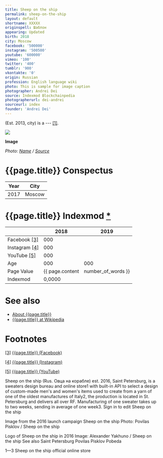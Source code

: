 ```yaml
---
title: Sheep on the ship
permalink: sheep-on-the-ship
layout: default
shortname: XXXXX
originspell: Шаблон
appearing: Updated
birth: 2018
city: Moscow
facebook: '500000'
instagram: '500500'
youtube: '600000'
vimeo: '100'
twitter: '400'
tumblr: '900'
vkontakte: '0'
origin: Russian
profession: English language wiki
photo: This is sample for image caption
photographer: Andrei Dei
source: Indexmod Blockchainpedia
photographerurl: dei-andrei
sourceurl: index
founder: 'Andrei Dei'
---
```


(Est. 2013, city) is a --- <span id="a1">[\[1\]](#f1)</span>.

![](/encyclopedia/images/{{page.permalink}}.jpg)

**Image**

*Photo: [Name](index) / [Source](index)*

# {{page.title}} Conspectus

|Year|City|
|-|-|
|2017|Moscow|

# {{page.title}} Indexmod [*](indexmod)

||2018|2019|
|-|-|-|
|Facebook <span id="a3">[\[3\]](#f3)</span>|000||
|Instagram <span id="a4">[\[4\]](#f4)</span>|000||
|YouTube <span id="a5">[\[5\]](#f5)</span>|000||
|Age|000|000|
|Page Value|{{ page.content | number_of_words }}||
|Indexmod|0,0000||

# See also

+ [About {{page.title}}](index)
+ [{{page.title}} at Wikipedia](index)

# Footnotes

[[3]](#a3) <span id="f3"></span> [{{page.title}} (Facebook)](index)

[[4]](#a4) <span id="f4"></span> [{{page.title}} (Instagram)](index)

[[5]](#a5) <span id="f5"></span> [{{page.title}} (YouTube)](index)



Sheep on the ship (Rus. Овца на корабле) est. 2016, Saint Petersburg, is a sweaters design bureau and online store1 with built-in API to select a design of custom-made men's and women's items used to create from a yarn of one of the oldest manufactures of Italy2, the production is located in St. Petersburg and delivers all over RF. Manufacturing of one sweater takes up to two weeks, sending in average of one week3. Sign in to edit Sheep on the ship



Image from the 2016 launch campaign Sheep on the ship
Photo: Povilas Pisklov / Sheep on the ship

Logo of Sheep on the ship in 2016
Image: Alexander Yakhuno / Sheep on the ship
See also
Saint Petersburg
Povilas Pisklov
Pobeda

1—3 Sheep on the ship official online store
